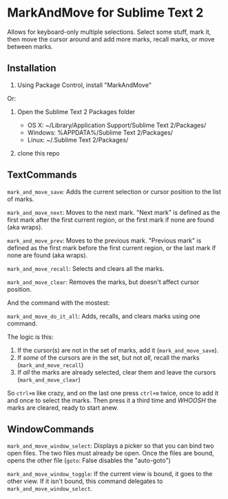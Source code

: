 MarkAndMove for Sublime Text 2
==================================

Allows for keyboard-only multiple selections.  Select some stuff, mark it, then move the cursor around and add more marks, recall marks, or move between marks.


Installation
------------

1. Using Package Control, install "MarkAndMove"

Or:

1. Open the Sublime Text 2 Packages folder

    - OS X: ~/Library/Application Support/Sublime Text 2/Packages/
    - Windows: %APPDATA%/Sublime Text 2/Packages/
    - Linux: ~/.Sublime Text 2/Packages/

2. clone this repo

TextCommands
------------

`mark_and_move_save`: Adds the current selection or cursor position to the list of marks.

`mark_and_move_next`: Moves to the next mark.  "Next mark" is defined as the first mark after the first current region, or the first mark if none are found (aka wraps).

`mark_and_move_prev`: Moves to the previous mark.  "Previous mark" is defined as the first mark before the first current region, or the last mark if none are found (aka wraps).

`mark_and_move_recall`: Selects and clears all the marks.

`mark_and_move_clear`: Removes the marks, but doesn't affect cursor position.

And the command with the mostest:

`mark_and_move_do_it_all`: Adds, recalls, and clears marks using one command.

The logic is this:

1. If the cursor(s) are not in the set of marks, add it (`mark_and_move_save`).
2. If *some* of the cursors are in the set, but not *all*, recall the marks (`mark_and_move_recall`)
3. If *all* the marks are already selected, clear them and leave the cursors (`mark_and_move_clear`)

So `ctrl+m` like crazy, and on the last one press `ctrl+m` twice, once to add it and once to select the marks.  Then press it a third time and *WHOOSH* the marks are cleared, ready to start anew.

WindowCommands
--------------

`mark_and_move_window_select`: Displays a picker so that you can bind two open files.  The two files must already be open.  Once the files are bound, opens the other file (`goto`: False disables the "auto-goto")

`mark_and_move_window_toggle`: If the current view is bound, it goes to the other view.  If it isn't bound, this command delegates to `mark_and_move_window_select`.
